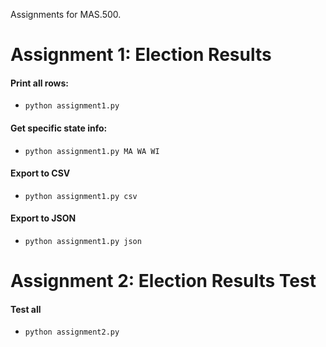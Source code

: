 Assignments for MAS.500.

Assignment 1: Election Results
==============================

#### Print all rows:
- `python assignment1.py`

#### Get specific state info:
- `python assignment1.py MA WA WI`

#### Export to CSV
- `python assignment1.py csv`

#### Export to JSON
- `python assignment1.py json`

Assignment 2: Election Results Test
===================================

#### Test all
- `python assignment2.py`